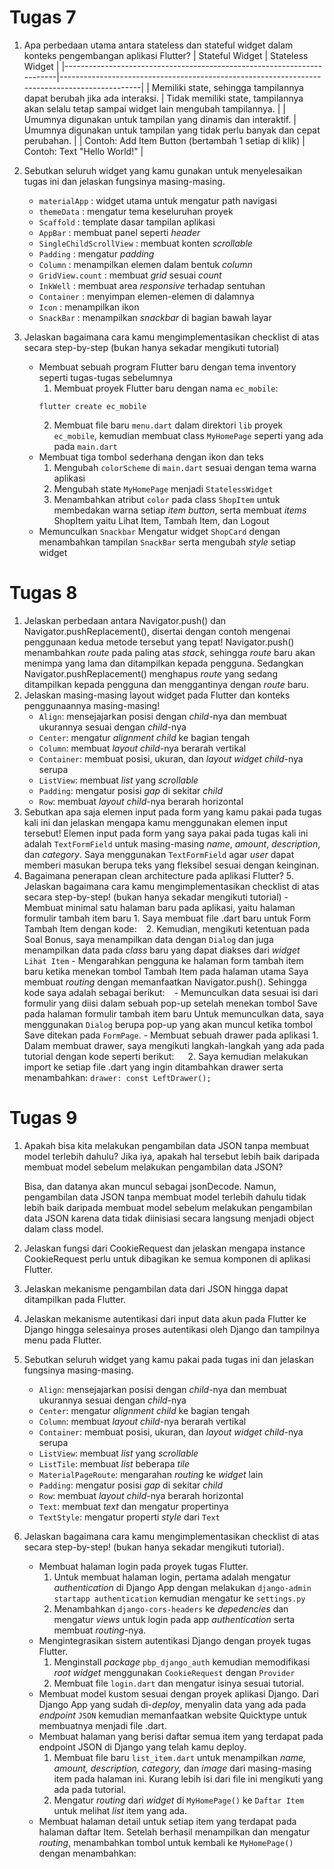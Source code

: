 # Tugas 7

1. Apa perbedaan utama antara stateless dan stateful widget dalam konteks pengembangan aplikasi Flutter?
    | Stateful Widget                                                        | Stateless Widget                                                                             |
    |------------------------------------------------------------------------|----------------------------------------------------------------------------------------------|
    | Memiliki state, sehingga tampilannya dapat berubah jika ada interaksi. | Tidak memiliki state, tampilannya akan selalu tetap sampai widget lain mengubah tampilannya. |
    | Umumnya digunakan untuk tampilan yang dinamis dan interaktif.          | Umumnya digunakan untuk tampilan yang tidak perlu banyak dan cepat perubahan.                |
    | Contoh: Add Item Button (bertambah 1 setiap di klik)                   | Contoh: Text "Hello World!"                                                                  |
2. Sebutkan seluruh widget yang kamu gunakan untuk menyelesaikan tugas ini dan jelaskan fungsinya masing-masing.

    - `materialApp` : widget utama untuk mengatur path navigasi
    - `themeData` : mengatur tema keseluruhan proyek
    - `Scaffold` : template dasar tampilan aplikasi
    - `AppBar` : membuat panel seperti _header_
    - `SingleChildScrollView` : membuat konten _scrollable_
    - `Padding` :
    mengatur _padding_
    - `Column` :
    menampilkan elemen dalam bentuk _column_
    - `GridView.count` : membuat _grid_ sesuai _count_
    - `InkWell` : membuat area _responsive_ terhadap sentuhan
    - `Container` : menyimpan elemen-elemen di dalamnya
    - `Icon` : menampilkan ikon
    - `SnackBar` : menampilkan _snackbar_ di bagian bawah layar

3. Jelaskan bagaimana cara kamu mengimplementasikan checklist di atas secara step-by-step (bukan hanya sekadar mengikuti tutorial)
    - Membuat sebuah program Flutter baru dengan tema inventory seperti tugas-tugas sebelumnya
        1. Membuat proyek Flutter baru dengan nama `ec_mobile`:
        ```
        flutter create ec_mobile
        ```
        2. Membuat file baru `menu.dart` dalam direktori `lib` proyek `ec_mobile`, kemudian membuat class `MyHomePage` seperti yang ada pada `main.dart`
    - Membuat tiga tombol sederhana dengan ikon dan teks
        1. Mengubah `colorScheme` di `main.dart` sesuai dengan tema warna aplikasi
        2. Mengubah state `MyHomePage` menjadi `StatelessWidget`
        3. Menambahkan atribut `color` pada class `ShopItem` untuk membedakan warna setiap _item button_, serta membuat _items_ ShopItem yaitu Lihat Item, Tambah Item, dan Logout
    - Memunculkan `Snackbar`
        Mengatur widget `ShopCard` dengan menambahkan tampilan `SnackBar` serta mengubah _style_ setiap widget

# Tugas 8

1. Jelaskan perbedaan antara Navigator.push() dan Navigator.pushReplacement(), disertai dengan contoh mengenai penggunaan kedua metode tersebut yang tepat!
    Navigator.push() menambahkan _route_ pada paling atas _stack_, sehingga _route_ baru akan menimpa yang lama dan ditampilkan kepada pengguna. Sedangkan Navigator.pushReplacement() menghapus _route_ yang sedang ditampilkan kepada pengguna dan menggantinya dengan _route_ baru. 
2. Jelaskan masing-masing layout widget pada Flutter dan konteks penggunaannya masing-masing!
    - `Align`: mensejajarkan posisi dengan _child_-nya dan membuat ukurannya sesuai dengan _child_-nya
    - `Center`: mengatur _alignment child_ ke bagian tengah
    - `Column`: membuat _layout child_-nya berarah vertikal
    - `Container`: membuat posisi, ukuran, dan _layout widget child_-nya serupa
    - `ListView`: membuat _list_ yang _scrollable_
    - `Padding`: mengatur posisi _gap_ di sekitar _child_
    - `Row`: membuat _layout child_-nya berarah horizontal
3. Sebutkan apa saja elemen input pada form yang kamu pakai pada tugas kali ini dan jelaskan mengapa kamu menggunakan elemen input tersebut!
    Elemen input pada form yang saya pakai pada tugas kali ini adalah `TextFormField` untuk masing-masing _name_, _amount_, _description_, dan _category_. Saya menggunakan `TextFormField` agar _user_ dapat memberi masukan berupa teks yang fleksibel sesuai dengan keinginan.
4. Bagaimana penerapan clean architecture pada aplikasi Flutter?
   5. Jelaskan bagaimana cara kamu mengimplementasikan checklist di atas secara step-by-step! (bukan hanya sekadar mengikuti tutorial)
       - Membuat minimal satu halaman baru pada aplikasi, yaitu halaman formulir tambah item baru
           1. Saya membuat file .dart baru untuk Form Tambah Item dengan kode:
            ``` ```
           2. Kemudian, mengikuti ketentuan pada Soal Bonus, saya menampilkan data dengan `Dialog` dan juga menampilkan data pada _class_ baru yang dapat diakses dari _widget_ `Lihat Item`
       - Mengarahkan pengguna ke halaman form tambah item baru ketika menekan tombol Tambah Item pada halaman utama
           Saya membuat _routing_ dengan memanfaatkan Navigator.push(). Sehingga kode saya adalah sebagai berikut:
           ``` ```
       - Memunculkan data sesuai isi dari formulir yang diisi dalam sebuah pop-up setelah menekan tombol Save pada halaman formulir tambah item baru
            Untuk memunculkan data, saya menggunakan `Dialog` berupa pop-up yang akan muncul ketika tombol Save ditekan pada `FormPage`.
       - Membuat sebuah drawer pada aplikasi
            1. Dalam membuat drawer, saya mengikuti langkah-langkah yang ada pada tutorial dengan kode seperti berikut:
                 ```  ```
            2. Saya kemudian melakukan import ke setiap file .dart yang ingin ditambahkan drawer serta menambahkan: `drawer: const LeftDrawer();`

# Tugas 9
1. Apakah bisa kita melakukan pengambilan data JSON tanpa membuat model terlebih dahulu? Jika iya, apakah hal tersebut lebih baik daripada membuat model sebelum melakukan pengambilan data JSON?

    Bisa, dan datanya akan muncul sebagai jsonDecode. Namun, pengambilan data JSON tanpa membuat model terlebih dahulu tidak lebih baik daripada membuat model sebelum melakukan pengambilan data JSON karena data tidak diinisiasi secara langsung menjadi object dalam class model.
2. Jelaskan fungsi dari CookieRequest dan jelaskan mengapa instance CookieRequest perlu untuk dibagikan ke semua komponen di aplikasi Flutter.

3. Jelaskan mekanisme pengambilan data dari JSON hingga dapat ditampilkan pada Flutter.

4. Jelaskan mekanisme autentikasi dari input data akun pada Flutter ke Django hingga selesainya proses autentikasi oleh Django dan tampilnya menu pada Flutter.

5. Sebutkan seluruh widget yang kamu pakai pada tugas ini dan jelaskan fungsinya masing-masing.
    - `Align`: mensejajarkan posisi dengan _child_-nya dan membuat ukurannya sesuai dengan _child_-nya
    - `Center`: mengatur _alignment child_ ke bagian tengah
    - `Column`: membuat _layout child_-nya berarah vertikal
    - `Container`: membuat posisi, ukuran, dan _layout widget child_-nya serupa
    - `ListView`: membuat _list_ yang _scrollable_
    - `ListTile`: membuat _list_ beberapa _tile_
    - `MaterialPageRoute`: mengarahan _routing_ ke _widget_ lain
    - `Padding`: mengatur posisi _gap_ di sekitar _child_
    - `Row`: membuat _layout child_-nya berarah horizontal
    - `Text`: membuat _text_ dan mengatur propertinya
    - `TextStyle`: mengatur properti _style_ dari `Text`
6. Jelaskan bagaimana cara kamu mengimplementasikan checklist di atas secara step-by-step! (bukan hanya sekadar mengikuti tutorial).
    - Membuat halaman login pada proyek tugas Flutter.
        1. Untuk membuat halaman login, pertama adalah mengatur _authentication_ di Django App dengan melakukan `django-admin startapp authentication` kemudian mengatur ke `settings.py`
        2. Menambahkan `django-cors-headers` ke _depedencies_ dan mengatur _views_ untuk login pada app _authentication_ serta membuat _routing_-nya.
    - Mengintegrasikan sistem autentikasi Django dengan proyek tugas Flutter.
        1. Menginstall _package_ `pbp_django_auth` kemudian memodifikasi _root widget_ menggunakan `CookieRequest` dengan `Provider`
        2. Membuat file `login.dart` dan mengatur isinya sesuai tutorial.
    - Membuat model kustom sesuai dengan proyek aplikasi Django.
        Dari Django App yang sudah di-_deploy_, menyalin data yang ada pada _endpoint_ `JSON` kemudian memanfaatkan website Quicktype untuk membuatnya menjadi file .dart.
    - Membuat halaman yang berisi daftar semua item yang terdapat pada endpoint JSON di Django yang telah kamu deploy.
        1. Membuat file baru `list_item.dart` untuk menampilkan _name, amount, description, category,_ dan _image_ dari masing-masing item pada halaman ini. Kurang lebih isi dari file ini mengikuti yang ada pada tutorial.
        2. Mengatur _routing_ dari _widget_ di `MyHomePage()` ke `Daftar Item` untuk melihat _list_ item yang ada.
    - Membuat halaman detail untuk setiap item yang terdapat pada halaman daftar Item.
        Setelah berhasil menampilkan dan mengatur _routing_, menambahkan tombol untuk kembali ke `MyHomePage()` dengan menambahkan:
        ```

        ```
